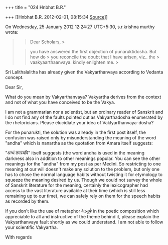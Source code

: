 +++
title = "024 Hnbhat B.R."

+++
[[Hnbhat B.R.	2012-02-01, 08:15:34 [Source](https://groups.google.com/g/bvparishat/c/zS23nECkDwY)]]



  
  
On Wednesday, 25 January 2012 12:24:27 UTC+5:30, s.r.krishna murthy wrote:

> 
> > Dear Scholars, >
> 
> > 
> > 
> > 
> > 
> > you have answered the first objection of punaruktidosha. But how do > you reconcile the doubt that I have arisen, viz.. the > vaakyaarthaanvaya. kindly enlighten me. >
> 
> > 
> > 
> > 

  

Sri Lalithalalitha has already given the Vakyarthanvaya according to Vedanta concept.

  

Dear Sir,

  

What do you mean by Vakyarthanvaya? Vakyartha derives from the context and not of what you have conceived to be the Vakya.

  

  

I am not a grammarian nor a scientist, but an ordinary reader of Sanskrit and I do not find any of the faults pointed out as Vakyarthadosha enumerated by the rhetoricians. Please elucidiate your idea of Vaklyarthanvaya-dosha?

  

For the punarukti, the solution was already in the first post itself, the confusion was raised only by misunderstanding the meaning of the word "andha" which is nanartha as the quotation from Amara itself suggests:

  

"अन्धं तमस्यपि" itself suggests (the word andha is used in the meaning darkness also in addition to other meanings popular. You can see the other meanings for the "andha" from my post as per Medini. So restricting to one meaning at our will doesn't make any solution to the problem, but only one has to chose the normal language habits without twisting it for etymology to squeeze the meaning desired by us. Though we could not survey the whole of Sanskrit literature for the meaning, certainly the lexicographer had access to the vast literature available at their time (which is still less remaining up to our time), we can safely rely on them for the speech habits as recorded by them.



If you don't like the use of metaphor वेदसूर्यः in the poetic composition which appreciable to all and instructive of the theme behind it, please explain the Vakyarthanvaya fault shortly as we could understand. I am not able to follow your scientific Vakyartha.

  

With regards


